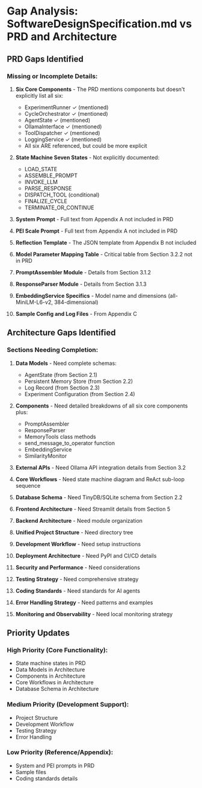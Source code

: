 # Gap Analysis: SoftwareDesignSpecification.md vs PRD and Architecture

## PRD Gaps Identified

### Missing or Incomplete Details:

1. **Six Core Components** - The PRD mentions components but doesn't explicitly list all six:
   - ExperimentRunner ✓ (mentioned)
   - CycleOrchestrator ✓ (mentioned)
   - AgentState ✓ (mentioned)
   - OllamaInterface ✓ (mentioned)
   - ToolDispatcher ✓ (mentioned)
   - LoggingService ✓ (mentioned)
   - All six ARE referenced, but could be more explicit

2. **State Machine Seven States** - Not explicitly documented:
   - LOAD_STATE
   - ASSEMBLE_PROMPT
   - INVOKE_LLM
   - PARSE_RESPONSE
   - DISPATCH_TOOL (conditional)
   - FINALIZE_CYCLE
   - TERMINATE_OR_CONTINUE

3. **System Prompt** - Full text from Appendix A not included in PRD

4. **PEI Scale Prompt** - Full text from Appendix A not included in PRD

5. **Reflection Template** - The JSON template from Appendix B not included

6. **Model Parameter Mapping Table** - Critical table from Section 3.2.2 not in PRD

7. **PromptAssembler Module** - Details from Section 3.1.2

8. **ResponseParser Module** - Details from Section 3.1.3

9. **EmbeddingService Specifics** - Model name and dimensions (all-MiniLM-L6-v2, 384-dimensional)

10. **Sample Config and Log Files** - From Appendix C

## Architecture Gaps Identified

### Sections Needing Completion:

1. **Data Models** - Need complete schemas:
   - AgentState (from Section 2.1)
   - Persistent Memory Store (from Section 2.2)
   - Log Record (from Section 2.3)
   - Experiment Configuration (from Section 2.4)

2. **Components** - Need detailed breakdowns of all six core components plus:
   - PromptAssembler
   - ResponseParser
   - MemoryTools class methods
   - send_message_to_operator function
   - EmbeddingService
   - SimilarityMonitor

3. **External APIs** - Need Ollama API integration details from Section 3.2

4. **Core Workflows** - Need state machine diagram and ReAct sub-loop sequence

5. **Database Schema** - Need TinyDB/SQLite schema from Section 2.2

6. **Frontend Architecture** - Need Streamlit details from Section 5

7. **Backend Architecture** - Need module organization

8. **Unified Project Structure** - Need directory tree

9. **Development Workflow** - Need setup instructions

10. **Deployment Architecture** - Need PyPI and CI/CD details

11. **Security and Performance** - Need considerations

12. **Testing Strategy** - Need comprehensive strategy

13. **Coding Standards** - Need standards for AI agents

14. **Error Handling Strategy** - Need patterns and examples

15. **Monitoring and Observability** - Need local monitoring strategy

## Priority Updates

### High Priority (Core Functionality):
- State machine states in PRD
- Data Models in Architecture
- Components in Architecture
- Core Workflows in Architecture
- Database Schema in Architecture

### Medium Priority (Development Support):
- Project Structure
- Development Workflow
- Testing Strategy
- Error Handling

### Low Priority (Reference/Appendix):
- System and PEI prompts in PRD
- Sample files
- Coding standards details
